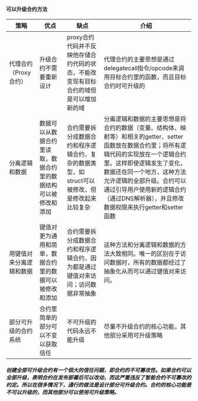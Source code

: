 #### 可以升级合约方法

| 策略            | 优点                              | 缺点                                                 | 介绍                                                                                                                                                                        |
|---------------|---------------------------------|----------------------------------------------------|---------------------------------------------------------------------------------------------------------------------------------------------------------------------------|
| 代理合约（Proxy合约） | 升级合约不需要重新设计                     | proxy合约代码并不反映他存储合约代码的状态，不能改变现有目标合约的域但是可以增加新的域      | 代理合约的主要思想是通过delegatecall指令/opcode来调用目标合约里的函数，而且目标合约时可升级的                                                                                                                  |
| 分离逻辑和数据       | 数据可以从数据合约里读取，数据合约里的数据结构可以被修改和添加 | 合约需要拆分成数据合约和程序逻辑合约，复杂的数据类型，如struct可以被修改，但是修改起来比较复杂 | 分离逻辑和数据的主要思想是将合约的数据（变量、结构体、映射等）和相关的getter、setter函数放在数据合约里；将所有逻辑代码的实现放在一个逻辑合约里。这样即使逻辑发生了变化，数据还在同一个地方，这种方法允许逻辑的全部升级。合约可以通过引导用户使用新的逻辑合约（通过DNS解析器），并且修改数据权限来执行getter和setter函数 |
| 用键值对来分离逻辑和数据  | 键值对更为通用和简单，数据合约里的数据可以被修改和添加     | 合约需要拆分成数据合约和程序逻辑合约，因为都是通过键值对来访问；访问数据非常抽象           | 这种方法和分离逻辑和数据的方法大致相同。唯一的区别在于访问数据时，所有的数据都经过了抽象化从而可以通过键值对来访问。                                                                                                                |
| 部分可升级的合约系统    | 合约里简单的部分可以不变以获取信任               | 不可升级的代码永远不能升级                                      | 尽量不升级合约的核心功能，其他部分采用可升级策略                                                                                                                                                  |

##### 创建全部可升级合约有一个很大的信任问题，即合约的不可篡改性。如果合约可以全部升级，表明合约在发布部署后可以改动，而这严重违反了智能合约不可篡改的约定。所以在很多情况下，通行的做法是设计部分可升级合约。合约的核心功能是不可以升级的，而其他部分可以使用可升级策略。